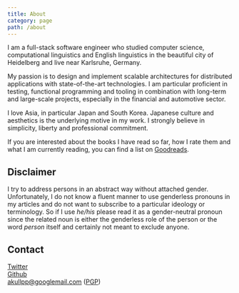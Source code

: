 ```yaml
---
title: About
category: page
path: /about
---
```


I am a full-stack software engineer who studied computer science, computational linguistics and English linguistics in the beautiful city of Heidelberg and live near Karlsruhe, Germany.

My passion is to design and implement scalable architectures for distributed applications with state-of-the-art technologies. I am particular proficient in testing, functional programming and tooling in combination with long-term and large-scale projects, especially in the financial and automotive sector.

I love Asia, in particular Japan and South Korea. Japanese culture and aesthetics is the underlying motive in my work. I strongly believe in simplicity, liberty and professional commitment.

If you are interested about the books I have read so far, how I rate them and what I am currently reading, you can find a list on [Goodreads](https://www.goodreads.com/user/show/8547037-andreas).

## Disclaimer

I try to address persons in an abstract way without attached gender. Unfortunately, I do not know a fluent manner to use genderless pronouns in my articles and do not want to subscribe to a particular ideology or terminology. So if I use *he/his* please read it as a gender-neutral pronoun since the related noun is either the genderless role of the person or the word *person* itself and certainly not meant to exclude anyone.

## Contact

<a href="https://twitter.com/akullpp" target="_blank">Twitter</a><br/>
<a href="https://github.com/akullpp" target="_blank">Github</a><br/>
<a href="mailto:akullpp@googlemail.com">akullpp@googlemail.com</a> (<a href="https://pgp.mit.edu/pks/lookup?op=vindex&fingerprint=on&search=0x85110909A062673F" target="_blank">PGP</a>)
